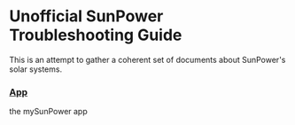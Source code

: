 # Unofficial SunPower Troubleshooting Guide

This is an attempt to gather a coherent set of documents about SunPower's solar systems.


### [App](App.md)
the mySunPower app
